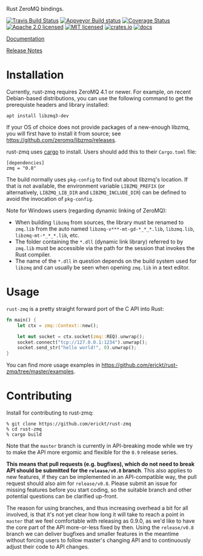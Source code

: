 Rust ZeroMQ bindings.

[![Travis Build Status](https://travis-ci.org/erickt/rust-zmq.png?branch=master)](https://travis-ci.org/erickt/rust-zmq)
[![Appveyor Build status](https://ci.appveyor.com/api/projects/status/xhytsx4jwyb9qk7m?svg=true)](https://ci.appveyor.com/project/erickt/rust-zmq)
[![Coverage Status](https://coveralls.io/repos/erickt/erickt-zmq/badge.svg?branch=master)](https://coveralls.io/r/erickt/erickt-zmq?branch=master)
[![Apache 2.0 licensed](https://img.shields.io/badge/license-Apache2.0-blue.svg)](./LICENSE-APACHE)
[![MIT licensed](https://img.shields.io/badge/license-MIT-blue.svg)](./LICENSE-MIT)
[![crates.io](http://meritbadge.herokuapp.com/zmq)](https://crates.io/crates/zmq)
[![docs](https://docs.rs/zmq/badge.svg)](https://docs.rs/zmq)

[Documentation](https://docs.rs/crate/zmq/)

[Release Notes](https://github.com/erickt/rust-zmq/tree/master/NEWS.md)

# Installation

Currently, rust-zmq requires ZeroMQ 4.1 or newer. For example, on
recent Debian-based distributions, you can use the following command
to get the prerequiste headers and library installed:

    apt install libzmq3-dev

If your OS of choice does not provide packages of a new-enough libzmq,
you will first have to install it from source; see
<https://github.com/zeromq/libzmq/releases>.


rust-zmq uses [cargo](https://crates.io) to install. Users should add this to
their `Cargo.toml` file:

    [dependencies]
    zmq = "0.8"

The build normally uses `pkg-config` to find out about libzmq's
location. If that is not available, the environment variable
`LIBZMQ_PREFIX` (or alternatively, `LIBZMQ_LIB_DIR` and
`LIBZMQ_INCLUDE_DIR`) can be defined to avoid the invocation of
`pkg-config`.

Note for Windows users (regarding dynamic linking of ZeroMQ):

- When building `libzmq` from sources, the library must be renamed
  to `zmq.lib` from the auto named `libzmq-v***-mt-gd-*_*_*.lib`,
  `libzmq.lib`, `libzmq-mt-*_*_*.lib`, etc.
- The folder containing the `*.dll` (dynamic link library)
  referred to by `zmq.lib` must be accessible via the path for
  the session that invokes the Rust compiler.
- The name of the `*.dll` in question depends on the build system
  used for `libzmq` and can usually be seen when opening `zmq.lib`
  in a text editor.

# Usage

`rust-zmq` is a pretty straight forward port of the C API into Rust:

```rust
fn main() {
    let ctx = zmq::Context::new();

    let mut socket = ctx.socket(zmq::REQ).unwrap();
    socket.connect("tcp://127.0.0.1:1234").unwrap();
    socket.send_str("hello world!", 0).unwrap();
}
```

You can find more usage examples in
https://github.com/erickt/rust-zmq/tree/master/examples.

# Contributing

Install for contributing to rust-zmq:

    % git clone https://github.com/erickt/rust-zmq
    % cd rust-zmq
    % cargo build

Note that the `master` branch is currently in API-breaking mode while
we try to make the API more ergomic and flexible for the `0.9` release
series.

__This means that pull requests (e.g. bugfixes), which do not need to
break API should be submitted for the `release/v0.8` branch__. This
also applies to new features, if they can be implemented in an
API-compatible way, the pull request should also aim for
`release/v0.8`. Please submit an issue for missing features before you
start coding, so the suitable branch and other potential questions can
be clarified up-front.

The reason for using branches, and thus increasing overhead a bit for
all involved, is that it's not yet clear how long it will take to
reach a point in `master` that we feel comfortable with releasing as
0.9.0, as we'd like to have the core part of the API more-or-less
fixed by then. Using the `release/v0.8` branch we can deliver bugfixes
and smaller features in the meantime without forcing users to follow
master's changing API and to continuously adjust their code to API
changes.
